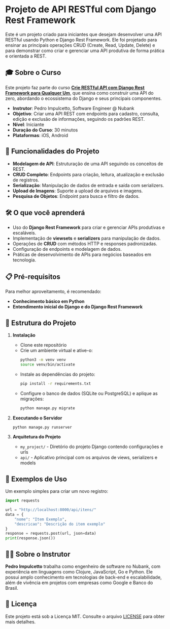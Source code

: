 # Projeto de API RESTful com Django Rest Framework

Este é um projeto criado para iniciantes que desejam desenvolver uma API RESTful usando Python e Django Rest Framework. Ele foi projetado para ensinar as principais operações CRUD (Create, Read, Update, Delete) e para demonstrar como criar e gerenciar uma API produtiva de forma prática e orientada a REST.

## 🎓 Sobre o Curso
Este projeto faz parte do curso [**Crie RESTful API com Django Rest Framework para Qualquer Um**](https://www.udemy.com/course/crie-restful-api-com-django-rest-framework-para-qualquer-um/learn/lecture/22902274#overview), que ensina como construir uma API do zero, abordando o ecossistema do Django e seus principais componentes.  

- **Instrutor**: Pedro Impulcetto, Software Engineer @ Nubank
- **Objetivo**: Criar uma API REST com endpoints para cadastro, consulta, edição e exclusão de informações, seguindo os padrões REST.
- **Nível**: Iniciante
- **Duração do Curso**: 30 minutos
- **Plataformas**: iOS, Android

## 🚀 Funcionalidades do Projeto
- **Modelagem de API**: Estruturação de uma API seguindo os conceitos de REST.
- **CRUD Completo**: Endpoints para criação, leitura, atualização e exclusão de registros.
- **Serialização**: Manipulação de dados de entrada e saída com serializers.
- **Upload de Imagens**: Suporte a upload de arquivos e imagens.
- **Pesquisa de Objetos**: Endpoint para busca e filtro de dados.

## 🛠 O que você aprenderá
- Uso do **Django Rest Framework** para criar e gerenciar APIs produtivas e escaláveis.
- Implementação de **viewsets** e **serializers** para manipulação de dados.
- Operações de **CRUD** com métodos HTTP e responses padronizadas.
- Configuração de endpoints e modelagem de dados.
- Práticas de desenvolvimento de APIs para negócios baseados em tecnologia.

## 📋 Pré-requisitos
Para melhor aproveitamento, é recomendado:
- **Conhecimento básico em Python**
- **Entendimento inicial do Django e do Django Rest Framework**

## 📂 Estrutura do Projeto
1. **Instalação**  
   - Clone este repositório
   - Crie um ambiente virtual e ative-o:
     ```bash
     python3 -m venv venv
     source venv/bin/activate
     ```
   - Instale as dependências do projeto:
     ```bash
     pip install -r requirements.txt
     ```
   - Configure o banco de dados (SQLite ou PostgreSQL) e aplique as migrações:
     ```bash
     python manage.py migrate
     ```

2. **Executando o Servidor**
   ```bash
   python manage.py runserver
   ```

3. **Arquitetura do Projeto**
   - `my_project/` - Diretório do projeto Django contendo configurações e urls
   - `api/` - Aplicativo principal com os arquivos de views, serializers e models

## 📝 Exemplos de Uso
Um exemplo simples para criar um novo registro:

```python
import requests

url = "http://localhost:8000/api/itens/"
data = {
    "nome": "Item Exemplo",
    "descricao": "Descrição do item exemplo"
}
response = requests.post(url, json=data)
print(response.json())
```

## 🧑‍🏫 Sobre o Instrutor
**Pedro Impulcetto** trabalha como engenheiro de software no Nubank, com experiência em linguagens como Clojure, JavaScript, Go e Python. Ele possui amplo conhecimento em tecnologias de back-end e escalabilidade, além de vivência em projetos com empresas como Google e Banco do Brasil.

## 📜 Licença
Este projeto está sob a Licença MIT. Consulte o arquivo [LICENSE](LICENSE) para obter mais detalhes.